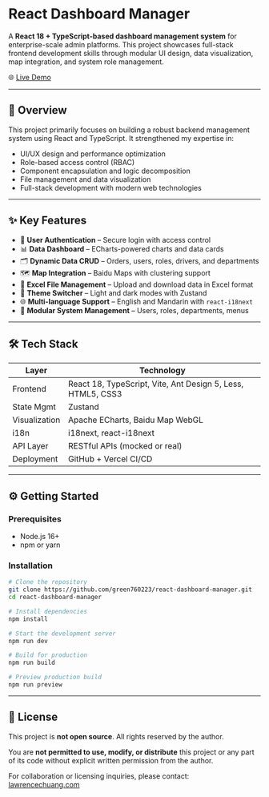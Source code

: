 
# React Dashboard Manager

A **React 18 + TypeScript-based dashboard management system** for enterprise-scale admin platforms. This project showcases full-stack frontend development skills through modular UI design, data visualization, map integration, and system role management.

🌐 [Live Demo](https://react-dashboard-manager.vercel.app/)  

---

## 📌 Overview

This project primarily focuses on building a robust backend management system using React and TypeScript. It strengthened my expertise in:

- UI/UX design and performance optimization
- Role-based access control (RBAC)
- Component encapsulation and logic decomposition
- File management and data visualization
- Full-stack development with modern web technologies

---

## ✨ Key Features

- 🔐 **User Authentication** – Secure login with access control
- 📊 **Data Dashboard** – ECharts-powered charts and data cards
- 🗂️ **Dynamic Data CRUD** – Orders, users, roles, drivers, and departments
- 🗺️ **Map Integration** – Baidu Maps with clustering support
- 📁 **Excel File Management** – Upload and download data in Excel format
- 🎨 **Theme Switcher** – Light and dark modes with Zustand
- 🌐 **Multi-language Support** – English and Mandarin with `react-i18next`
- 🧩 **Modular System Management** – Users, roles, departments, menus

---

## 🛠 Tech Stack

| Layer         | Technology                                                               |
|---------------|---------------------------------------------------------------------------|
| Frontend      | React 18, TypeScript, Vite, Ant Design 5, Less, HTML5, CSS3              |
| State Mgmt    | Zustand                                                                  |
| Visualization | Apache ECharts, Baidu Map WebGL                                          |
| i18n          | i18next, react-i18next                                                   |
| API Layer     | RESTful APIs (mocked or real)                                            |
| Deployment    | GitHub + Vercel CI/CD                                                    |

---

## ⚙️ Getting Started

### Prerequisites

- Node.js 16+
- npm or yarn

### Installation

```bash
# Clone the repository
git clone https://github.com/green760223/react-dashboard-manager.git
cd react-dashboard-manager

# Install dependencies
npm install

# Start the development server
npm run dev

# Build for production
npm run build

# Preview production build
npm run preview
```

---

## 📄 License

This project is **not open source**. All rights reserved by the author.

You are **not permitted to use, modify, or distribute** this project or any part of its code without explicit written permission from the author.

For collaboration or licensing inquiries, please contact: [lawrencechuang.com](https://lawrencechuang.com)
